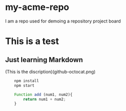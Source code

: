 # my-acme-repo
I am a repo used for demoing a repository project board
# This is a test

## Just learning Markdown 

(This is the discription)(github-octocat.png)
<!--Codeblocks-->
```bash
    npm install
    npm start
```

```Javascript
    Function add (num1, num2){
        return num1 + num2;
    }
